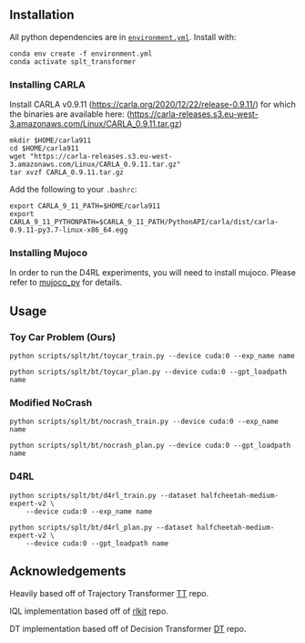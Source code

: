 ## Installation

All python dependencies are in [`environment.yml`](environment.yml). Install with:

```
conda env create -f environment.yml
conda activate splt_transformer
```

### Installing CARLA

Install CARLA v0.9.11 (https://carla.org/2020/12/22/release-0.9.11/) for which the binaries are available here: (https://carla-releases.s3.eu-west-3.amazonaws.com/Linux/CARLA_0.9.11.tar.gz)

```
mkdir $HOME/carla911
cd $HOME/carla911
wget "https://carla-releases.s3.eu-west-3.amazonaws.com/Linux/CARLA_0.9.11.tar.gz"
tar xvzf CARLA_0.9.11.tar.gz
```

Add the following to your `.bashrc`:

```
export CARLA_9_11_PATH=$HOME/carla911
export CARLA_9_11_PYTHONPATH=$CARLA_9_11_PATH/PythonAPI/carla/dist/carla-0.9.11-py3.7-linux-x86_64.egg
```

### Installing Mujoco

In order to run the D4RL experiments, you will need to install mujoco. Please refer to [mujoco_py](https://github.com/openai/mujoco-py) for details.

## Usage
### Toy Car Problem (Ours)

```
python scripts/splt/bt/toycar_train.py --device cuda:0 --exp_name name
```

```
python scripts/splt/bt/toycar_plan.py --device cuda:0 --gpt_loadpath name
```

### Modified NoCrash

```
python scripts/splt/bt/nocrash_train.py --device cuda:0 --exp_name name
```

```
python scripts/splt/bt/nocrash_plan.py --device cuda:0 --gpt_loadpath name
```

### D4RL

```
python scripts/splt/bt/d4rl_train.py --dataset halfcheetah-medium-expert-v2 \
	--device cuda:0 --exp_name name
```

```
python scripts/splt/bt/d4rl_plan.py --dataset halfcheetah-medium-expert-v2 \
	--device cuda:0 --gpt_loadpath name
```

## Acknowledgements

Heavily based off of Trajectory Transformer [TT](https://github.com/JannerM/trajectory-transformer) repo.

IQL implementation based off of [rlkit](https://github.com/rail-berkeley/rlkit) repo.

DT implementation based off of Decision Transformer [DT](https://github.com/kzl/decision-transformer) repo.
